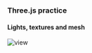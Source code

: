### Three.js practice
#### Lights, textures and mesh


![view](https://github.com/iostancu/lights_and_materials-threejs-/blob/main/win.png)
